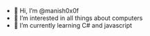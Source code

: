 - 👋 Hi, I’m @manish0x0f
- 👀 I’m interested in all things about computers
- 🌱 I’m currently learning C# and javascript
<!---
- 💞️ I’m looking to collaborate on ...
- 📫 How to reach me ...
--->
<!---
manish0x0f/manish0x0f is a ✨ special ✨ repository because its `README.md` (this file) appears on your GitHub profile.
You can click the Preview link to take a look at your changes.
--->
